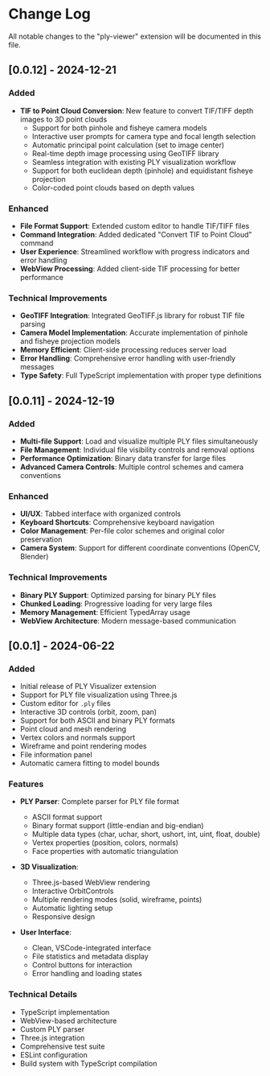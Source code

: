 # Change Log

All notable changes to the "ply-viewer" extension will be documented in this file.

## [0.0.12] - 2024-12-21

### Added
- **TIF to Point Cloud Conversion**: New feature to convert TIF/TIFF depth images to 3D point clouds
  - Support for both pinhole and fisheye camera models
  - Interactive user prompts for camera type and focal length selection
  - Automatic principal point calculation (set to image center)
  - Real-time depth image processing using GeoTIFF library
  - Seamless integration with existing PLY visualization workflow
  - Support for both euclidean depth (pinhole) and equidistant fisheye projection
  - Color-coded point clouds based on depth values

### Enhanced
- **File Format Support**: Extended custom editor to handle TIF/TIFF files
- **Command Integration**: Added dedicated "Convert TIF to Point Cloud" command
- **User Experience**: Streamlined workflow with progress indicators and error handling
- **WebView Processing**: Added client-side TIF processing for better performance

### Technical Improvements
- **GeoTIFF Integration**: Integrated GeoTIFF.js library for robust TIF file parsing
- **Camera Model Implementation**: Accurate implementation of pinhole and fisheye projection models
- **Memory Efficient**: Client-side processing reduces server load
- **Error Handling**: Comprehensive error handling with user-friendly messages
- **Type Safety**: Full TypeScript implementation with proper type definitions

## [0.0.11] - 2024-12-19

### Added
- **Multi-file Support**: Load and visualize multiple PLY files simultaneously
- **File Management**: Individual file visibility controls and removal options
- **Performance Optimization**: Binary data transfer for large files
- **Advanced Camera Controls**: Multiple control schemes and camera conventions

### Enhanced
- **UI/UX**: Tabbed interface with organized controls
- **Keyboard Shortcuts**: Comprehensive keyboard navigation
- **Color Management**: Per-file color schemes and original color preservation
- **Camera System**: Support for different coordinate conventions (OpenCV, Blender)

### Technical Improvements
- **Binary PLY Support**: Optimized parsing for binary PLY files
- **Chunked Loading**: Progressive loading for very large files
- **Memory Management**: Efficient TypedArray usage
- **WebView Architecture**: Modern message-based communication

## [0.0.1] - 2024-06-22

### Added
- Initial release of PLY Visualizer extension
- Support for PLY file visualization using Three.js
- Custom editor for `.ply` files
- Interactive 3D controls (orbit, zoom, pan)
- Support for both ASCII and binary PLY formats
- Point cloud and mesh rendering
- Vertex colors and normals support
- Wireframe and point rendering modes
- File information panel
- Automatic camera fitting to model bounds

### Features
- **PLY Parser**: Complete parser for PLY file format
  - ASCII format support
  - Binary format support (little-endian and big-endian)
  - Multiple data types (char, uchar, short, ushort, int, uint, float, double)
  - Vertex properties (position, colors, normals)
  - Face properties with automatic triangulation

- **3D Visualization**: 
  - Three.js-based WebView rendering
  - Interactive OrbitControls
  - Multiple rendering modes (solid, wireframe, points)
  - Automatic lighting setup
  - Responsive design

- **User Interface**:
  - Clean, VSCode-integrated interface
  - File statistics and metadata display
  - Control buttons for interaction
  - Error handling and loading states

### Technical Details
- TypeScript implementation
- WebView-based architecture
- Custom PLY parser
- Three.js integration
- Comprehensive test suite
- ESLint configuration
- Build system with TypeScript compilation 